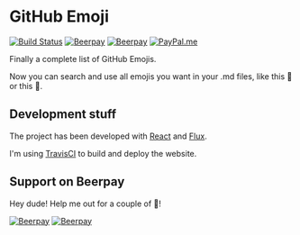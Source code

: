 GitHub Emoji
============

[![Build Status](https://travis-ci.org/marcomontalbano/github-emoji.svg?branch=master)](https://travis-ci.org/marcomontalbano/github-emoji)
[![Beerpay](https://beerpay.io/marcomontalbano/github-emoji/badge.svg?style=beer)](https://beerpay.io/marcomontalbano/github-emoji)
[![Beerpay](https://img.shields.io/badge/make-wish-f95c5c.svg)](https://beerpay.io/marcomontalbano/github-emoji)
[![PayPal.me](https://img.shields.io/badge/paypal-donate-119fde.svg)](https://www.paypal.me/marcomontalbano)

Finally a complete list of GitHub Emojis.

Now you can search and use all emojis you want in your .md files, like this :cowboy_hat_face: or this :european_castle:.

## Development stuff

The project has been developed with [React](https://reactjs.org/) and [Flux](http://facebook.github.io/flux/).

I'm using [TravisCI](https://travis-ci.org/marcomontalbano/github-emoji) to build and deploy the website.

## Support on Beerpay
Hey dude! Help me out for a couple of :beers:!

[![Beerpay](https://beerpay.io/marcomontalbano/github-emoji/badge.svg?style=beer-square)](https://beerpay.io/marcomontalbano/github-emoji)  [![Beerpay](https://beerpay.io/marcomontalbano/github-emoji/make-wish.svg?style=flat-square)](https://beerpay.io/marcomontalbano/github-emoji?focus=wish)